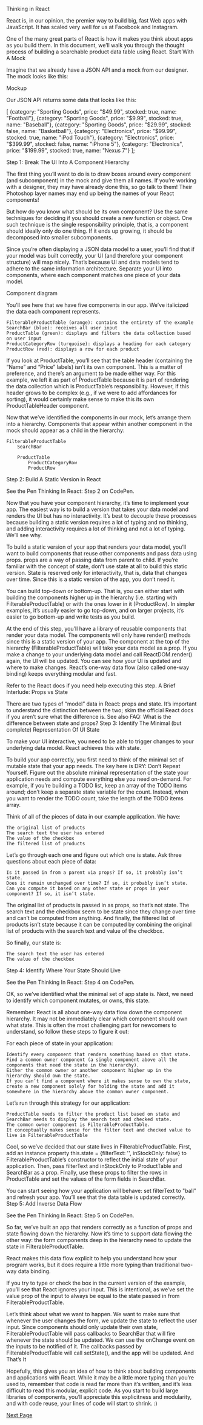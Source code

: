 Thinking in React

React is, in our opinion, the premier way to build big, fast Web apps with JavaScript. It has scaled very well for us at Facebook and Instagram.

One of the many great parts of React is how it makes you think about apps as you build them. In this document, we’ll walk you through the thought process of building a searchable product data table using React.
Start With A Mock

Imagine that we already have a JSON API and a mock from our designer. The mock looks like this:

Mockup

Our JSON API returns some data that looks like this:

[
  {category: "Sporting Goods", price: "$49.99", stocked: true, name: "Football"},
  {category: "Sporting Goods", price: "$9.99", stocked: true, name: "Baseball"},
  {category: "Sporting Goods", price: "$29.99", stocked: false, name: "Basketball"},
  {category: "Electronics", price: "$99.99", stocked: true, name: "iPod Touch"},
  {category: "Electronics", price: "$399.99", stocked: false, name: "iPhone 5"},
  {category: "Electronics", price: "$199.99", stocked: true, name: "Nexus 7"}
];

Step 1: Break The UI Into A Component Hierarchy

The first thing you’ll want to do is to draw boxes around every component (and subcomponent) in the mock and give them all names. If you’re working with a designer, they may have already done this, so go talk to them! Their Photoshop layer names may end up being the names of your React components!

But how do you know what should be its own component? Use the same techniques for deciding if you should create a new function or object. One such technique is the single responsibility principle, that is, a component should ideally only do one thing. If it ends up growing, it should be decomposed into smaller subcomponents.

Since you’re often displaying a JSON data model to a user, you’ll find that if your model was built correctly, your UI (and therefore your component structure) will map nicely. That’s because UI and data models tend to adhere to the same information architecture. Separate your UI into components, where each component matches one piece of your data model.

Component diagram

You’ll see here that we have five components in our app. We’ve italicized the data each component represents.

    FilterableProductTable (orange): contains the entirety of the example
    SearchBar (blue): receives all user input
    ProductTable (green): displays and filters the data collection based on user input
    ProductCategoryRow (turquoise): displays a heading for each category
    ProductRow (red): displays a row for each product

If you look at ProductTable, you’ll see that the table header (containing the “Name” and “Price” labels) isn’t its own component. This is a matter of preference, and there’s an argument to be made either way. For this example, we left it as part of ProductTable because it is part of rendering the data collection which is ProductTable’s responsibility. However, if this header grows to be complex (e.g., if we were to add affordances for sorting), it would certainly make sense to make this its own ProductTableHeader component.

Now that we’ve identified the components in our mock, let’s arrange them into a hierarchy. Components that appear within another component in the mock should appear as a child in the hierarchy:

    FilterableProductTable
        SearchBar

        ProductTable
            ProductCategoryRow
            ProductRow

Step 2: Build A Static Version in React

See the Pen Thinking In React: Step 2 on CodePen.

Now that you have your component hierarchy, it’s time to implement your app. The easiest way is to build a version that takes your data model and renders the UI but has no interactivity. It’s best to decouple these processes because building a static version requires a lot of typing and no thinking, and adding interactivity requires a lot of thinking and not a lot of typing. We’ll see why.

To build a static version of your app that renders your data model, you’ll want to build components that reuse other components and pass data using props. props are a way of passing data from parent to child. If you’re familiar with the concept of state, don’t use state at all to build this static version. State is reserved only for interactivity, that is, data that changes over time. Since this is a static version of the app, you don’t need it.

You can build top-down or bottom-up. That is, you can either start with building the components higher up in the hierarchy (i.e. starting with FilterableProductTable) or with the ones lower in it (ProductRow). In simpler examples, it’s usually easier to go top-down, and on larger projects, it’s easier to go bottom-up and write tests as you build.

At the end of this step, you’ll have a library of reusable components that render your data model. The components will only have render() methods since this is a static version of your app. The component at the top of the hierarchy (FilterableProductTable) will take your data model as a prop. If you make a change to your underlying data model and call ReactDOM.render() again, the UI will be updated. You can see how your UI is updated and where to make changes. React’s one-way data flow (also called one-way binding) keeps everything modular and fast.

Refer to the React docs if you need help executing this step.
A Brief Interlude: Props vs State

There are two types of “model” data in React: props and state. It’s important to understand the distinction between the two; skim the official React docs if you aren’t sure what the difference is. See also FAQ: What is the difference between state and props?
Step 3: Identify The Minimal (but complete) Representation Of UI State

To make your UI interactive, you need to be able to trigger changes to your underlying data model. React achieves this with state.

To build your app correctly, you first need to think of the minimal set of mutable state that your app needs. The key here is DRY: Don’t Repeat Yourself. Figure out the absolute minimal representation of the state your application needs and compute everything else you need on-demand. For example, if you’re building a TODO list, keep an array of the TODO items around; don’t keep a separate state variable for the count. Instead, when you want to render the TODO count, take the length of the TODO items array.

Think of all of the pieces of data in our example application. We have:

    The original list of products
    The search text the user has entered
    The value of the checkbox
    The filtered list of products

Let’s go through each one and figure out which one is state. Ask three questions about each piece of data:

    Is it passed in from a parent via props? If so, it probably isn’t state.
    Does it remain unchanged over time? If so, it probably isn’t state.
    Can you compute it based on any other state or props in your component? If so, it isn’t state.

The original list of products is passed in as props, so that’s not state. The search text and the checkbox seem to be state since they change over time and can’t be computed from anything. And finally, the filtered list of products isn’t state because it can be computed by combining the original list of products with the search text and value of the checkbox.

So finally, our state is:

    The search text the user has entered
    The value of the checkbox

Step 4: Identify Where Your State Should Live

See the Pen Thinking In React: Step 4 on CodePen.

OK, so we’ve identified what the minimal set of app state is. Next, we need to identify which component mutates, or owns, this state.

Remember: React is all about one-way data flow down the component hierarchy. It may not be immediately clear which component should own what state. This is often the most challenging part for newcomers to understand, so follow these steps to figure it out:

For each piece of state in your application:

    Identify every component that renders something based on that state.
    Find a common owner component (a single component above all the components that need the state in the hierarchy).
    Either the common owner or another component higher up in the hierarchy should own the state.
    If you can’t find a component where it makes sense to own the state, create a new component solely for holding the state and add it somewhere in the hierarchy above the common owner component.

Let’s run through this strategy for our application:

    ProductTable needs to filter the product list based on state and SearchBar needs to display the search text and checked state.
    The common owner component is FilterableProductTable.
    It conceptually makes sense for the filter text and checked value to live in FilterableProductTable

Cool, so we’ve decided that our state lives in FilterableProductTable. First, add an instance property this.state = {filterText: '', inStockOnly: false} to FilterableProductTable’s constructor to reflect the initial state of your application. Then, pass filterText and inStockOnly to ProductTable and SearchBar as a prop. Finally, use these props to filter the rows in ProductTable and set the values of the form fields in SearchBar.

You can start seeing how your application will behave: set filterText to "ball" and refresh your app. You’ll see that the data table is updated correctly.
Step 5: Add Inverse Data Flow

See the Pen Thinking In React: Step 5 on CodePen.

So far, we’ve built an app that renders correctly as a function of props and state flowing down the hierarchy. Now it’s time to support data flowing the other way: the form components deep in the hierarchy need to update the state in FilterableProductTable.

React makes this data flow explicit to help you understand how your program works, but it does require a little more typing than traditional two-way data binding.

If you try to type or check the box in the current version of the example, you’ll see that React ignores your input. This is intentional, as we’ve set the value prop of the input to always be equal to the state passed in from FilterableProductTable.

Let’s think about what we want to happen. We want to make sure that whenever the user changes the form, we update the state to reflect the user input. Since components should only update their own state, FilterableProductTable will pass callbacks to SearchBar that will fire whenever the state should be updated. We can use the onChange event on the inputs to be notified of it. The callbacks passed by FilterableProductTable will call setState(), and the app will be updated.
And That’s It

Hopefully, this gives you an idea of how to think about building components and applications with React. While it may be a little more typing than you’re used to, remember that code is read far more than it’s written, and it’s less difficult to read this modular, explicit code. As you start to build large libraries of components, you’ll appreciate this explicitness and modularity, and with code reuse, your lines of code will start to shrink. :)

[Next Page](../Advanced/CodeSplitting.md)
